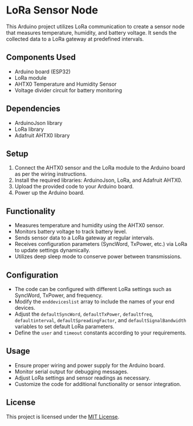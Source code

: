 # LoRa Sensor Node

This Arduino project utilizes LoRa communication to create a sensor node that measures temperature, humidity, and battery voltage. It sends the collected data to a LoRa gateway at predefined intervals.

## Components Used
- Arduino board (ESP32)
- LoRa module
- AHTX0 Temperature and Humidity Sensor
- Voltage divider circuit for battery monitoring

## Dependencies
- ArduinoJson library
- LoRa library
- Adafruit AHTX0 library

## Setup
1. Connect the AHTX0 sensor and the LoRa module to the Arduino board as per the wiring instructions.
2. Install the required libraries: ArduinoJson, LoRa, and Adafruit AHTX0.
3. Upload the provided code to your Arduino board.
4. Power up the Arduino board.

## Functionality
- Measures temperature and humidity using the AHTX0 sensor.
- Monitors battery voltage to track battery level.
- Sends sensor data to a LoRa gateway at regular intervals.
- Receives configuration parameters (SyncWord, TxPower, etc.) via LoRa to update settings dynamically.
- Utilizes deep sleep mode to conserve power between transmissions.

## Configuration
- The code can be configured with different LoRa settings such as SyncWord, TxPower, and frequency.
- Modify the `enddeviceslist` array to include the names of your end devices.
- Adjust the `defaultSyncWord`, `defaultTxPower`, `defaultfreq`, `defaultinterval`, `defaultSpreadingFactor`, and `defaultSignalBandwidth` variables to set default LoRa parameters.
- Define the `user` and `timeout` constants according to your requirements.

## Usage
- Ensure proper wiring and power supply for the Arduino board.
- Monitor serial output for debugging messages.
- Adjust LoRa settings and sensor readings as necessary.
- Customize the code for additional functionality or sensor integration.

## License
This project is licensed under the [MIT License](LICENSE).

